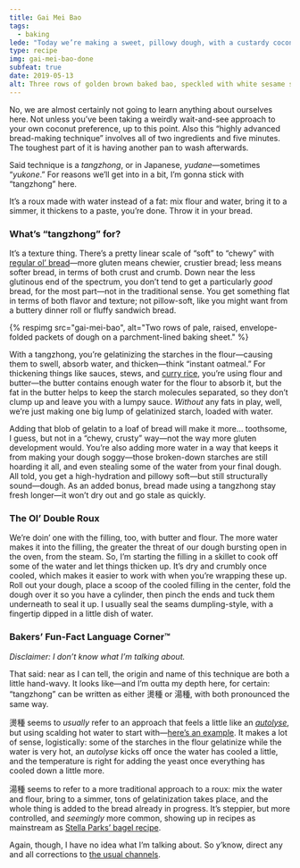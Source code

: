 ```yaml
---
title: Gai Mei Bao
tags:
  - baking
lede: "Today we’re making a sweet, pillowy dough, with a custardy coconut filling. Along the way, we’re gonna learn a highly advanced bread-making technique—and maybe, just maybe… <em>a little something about ourselves</em>?"
type: recipe
img: gai-mei-bao-done
subfeat: true
date: 2019-05-13
alt: Three rows of golden brown baked bao, speckled with white sesame seeds, on a parchment-lined baking sheet.
---
```


No, we are almost certainly not going to learn anything about ourselves here. Not unless you’ve been taking a weirdly wait-and-see approach to your own coconut preference, up to this point. Also this “highly advanced bread-making technique” involves all of two ingredients and five minutes. The toughest part of it is having another pan to wash afterwards. 

Said technique is a _tangzhong_, or in Japanese, _yudane_—sometimes “_yukone_.” For reasons we’ll get into in a bit, I’m gonna stick with “tangzhong” here.

It’s a roux made with water instead of a fat: mix flour and water, bring it to a simmer, it thickens to a paste, you’re done. Throw it in your bread.

### What’s “tangzhong” for?

It’s a texture thing. There’s a pretty linear scale of “soft” to “chewy” with [regular ol’ bread](/articles/understanding-sourdough/)—more gluten means chewier, crustier bread; less means softer bread, in terms of both crust and crumb. Down near the less glutinous end of the spectrum, you don’t tend to get a particularly _good_ bread, for the most part—not in the traditional sense. You get something flat in terms of both flavor and texture; not pillow-soft, like you might want from a buttery dinner roll or fluffy sandwich bread.

{% respimg 
    src="gai-mei-bao",
    alt="Two rows of pale, raised, envelope-folded packets of dough on a parchment-lined baking sheet."
%}

With a tangzhong, you’re gelatinizing the starches in the flour—causing them to swell, absorb water, and thicken—think “instant oatmeal.” For thickening things like sauces, stews, and [curry rice](/recipes/curry-rice), you’re using flour and butter—the butter contains enough water for the flour to absorb it, but the fat in the butter helps to keep the starch molecules separated, so they don’t clump up and leave you with a lumpy sauce. _Without_ any fats in play, well, we’re just making one big lump of gelatinized starch, loaded with water.

Adding that blob of gelatin to a loaf of bread will make it more… toothsome, I guess, but not in a “chewy, crusty” way—not the way more gluten development would. You’re also adding more water in a way that keeps it from making your dough soggy—those broken-down starches are still hoarding it all, and even stealing some of the water from your final dough. All told, you get a high-hydration and pillowy soft—but still structurally sound—dough. As an added bonus, bread made using a tangzhong stay fresh longer—it won’t dry out and go stale as quickly.

### The Ol’ Double Roux

We’re doin’ one with the filling, too, with butter and flour. The more water makes it into the filling, the greater the threat of our dough bursting open in the oven, from the steam. So, I’m starting the filling in a skillet to cook off some of the water and let things thicken up. It’s dry and crumbly once cooled, which makes it easier to work with when you’re wrapping these up. Roll out your dough, place a scoop of the cooled filling in the center, fold the dough over it so you have a cylinder, then pinch the ends and tuck them underneath to seal it up. I usually seal the seams dumpling-style, with a fingertip dipped in a little dish of water.

### Bakers’ Fun-Fact Language Corner™

_Disclaimer: I don’t know what I’m talking about._

That said: near as I can tell, the origin and name of this technique are both a little hand-wavy. It looks like—and I’m outta my depth here, for certain: “tangzhong” can be written as either 燙種 or 湯種, with both pronounced the same way. 

燙種 seems to _usually_ refer to an approach that feels a little like an _[autolyse](/articles/understanding-sourdough/#autolyse)_, but using scalding hot water to start with—[here’s an example](https://www.youtube.com/watch?v=p0OQ443_S30). It makes a lot of sense, logistically: some of the starches in the flour gelatinize while the water is very hot, an _autolyse_ kicks off once the water has cooled a little, and the temperature is right for adding the yeast once everything has cooled down a little more.

湯種 seems to refer to a more traditional approach to a roux: mix the water and flour, bring to a simmer, tons of gelatinization takes place, and the whole thing is added to the bread already in progress. It’s steppier, but more controlled, and _seemingly_ more common, showing up in recipes as mainstream as [Stella Parks’ bagel recipe](https://www.seriouseats.com/2017/01/how-to-make-bravetart-bagels.html).

Again, though, I have no idea what I’m talking about. So y’know, direct any and all corrections to [the usual channels](https://twitter.com/wiltomakesfood).

